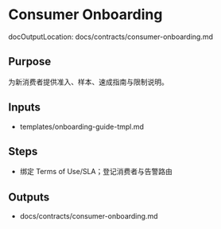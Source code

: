 # Consumer Onboarding

docOutputLocation: docs/contracts/consumer-onboarding.md

## Purpose

为新消费者提供准入、样本、速成指南与限制说明。

## Inputs

- templates/onboarding-guide-tmpl.md

## Steps

- 绑定 Terms of Use/SLA；登记消费者与告警路由

## Outputs

- docs/contracts/consumer-onboarding.md
